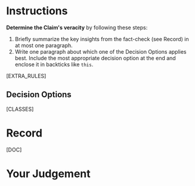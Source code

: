 # Instructions
**Determine the Claim's veracity** by following these steps:
1. Briefly summarize the key insights from the fact-check (see Record) in at most one paragraph.
2. Write one paragraph about which one of the Decision Options applies best. Include the most appropriate decision option at the end and enclose it in backticks like `this`.

[EXTRA_RULES]

## Decision Options
[CLASSES]

# Record
[DOC]

# Your Judgement
